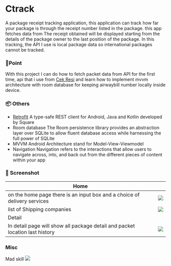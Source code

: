 # Ctrack

A package receipt tracking application, this application can track how far your package is through the receipt number listed in the package. this app fetches data from The receipt obtained will be displayed starting from the details of the package owner to the last position of the package. In this tracking, the API I use is local package data so international packages cannot be tracked.

### 🎯Point

With this project I can do how to fetch packet data from API for the first time, api that i use from [Cek Resi](https://cekresi.com/api.php) and learn how to implement mvvm architecture with room database for keeping airwaybill number locally inside device.

### 📦 Others 

 - [Retrofit](http://square.github.io/retrofit/)
A type-safe REST  client for Android, Java and Kotlin developed by Square
- Room database
The Room persistence library provides an abstraction layer over SQLite to allow fluent database access while harnessing the full power of SQLite
 - MVVM
 Android Architecture stand for Model-View-Viewmodel
 - Navigation
Navigation refers to the interactions that allow users to navigate across, into, and back out from the different pieces of content within your app

### 📱 Screenshot

| Home |  |
|--|--|
| on the home page there is an input box and a choice of delivery services  | ![](https://firebasestorage.googleapis.com/v0/b/tes2-3df69.appspot.com/o/Ctrack%2Fctrackphone.png?alt=media&token=ed751eb9-6ad6-463b-85eb-72b9e49d963c) 
|list of Shipping companies | ![](https://firebasestorage.googleapis.com/v0/b/tes2-3df69.appspot.com/o/Ctrack%2Fctrackspinner.png?alt=media&token=7d056c3d-f0cf-49f2-9cc4-b3a8e0e1111f) |
|Detail |  |
| In detail page will show all package detail and packet location last history  | ![](https://firebasestorage.googleapis.com/v0/b/tes2-3df69.appspot.com/o/Ctrack%2FDETAILRESI.png?alt=media&token=19644247-31f2-4a0d-9717-44b901736bce) 

### Misc
Mad skill
![](https://firebasestorage.googleapis.com/v0/b/tes2-3df69.appspot.com/o/Ctrack%2Fsummary.png?alt=media&token=9f41ee9b-60c4-41e5-baa3-8a011b460d40)


